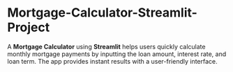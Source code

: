 # Mortgage-Calculator-Streamlit-Project
A **Mortgage Calculator** using **Streamlit** helps users quickly calculate monthly mortgage payments by inputting the loan amount, interest rate, and loan term. The app provides instant results with a user-friendly interface.
